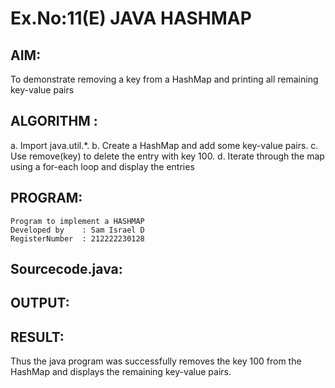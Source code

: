 # Ex.No:11(E)  JAVA HASHMAP

## AIM:
To demonstrate removing a key from a HashMap and printing all remaining key-value pairs
## ALGORITHM :

a.	Import java.util.*.
b.	Create a HashMap and add some key-value pairs.
c.	Use remove(key) to delete the entry with key 100.
d.	Iterate through the map using a for-each loop and display the entries

## PROGRAM:
 ```
Program to implement a HASHMAP
Developed by    : Sam Israel D
RegisterNumber  : 212222230128
```

## Sourcecode.java:







## OUTPUT:



## RESULT:
Thus the java program was successfully removes the key 100 from the HashMap and displays the remaining key-value pairs.




